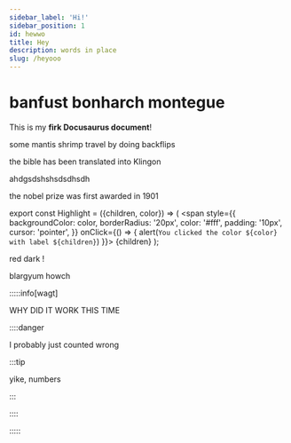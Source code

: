 ```yaml
---
sidebar_label: 'Hi!'
sidebar_position: 1
id: hewwo
title: Hey
description: words in place
slug: /heyooo
--- 
```


# banfust bonharch montegue

This is my **firk Docusaurus document**!

some mantis shrimp travel by doing backflips

the bible has been translated into Klingon

ahdgsdshshsdsdhsdh

the nobel prize was first awarded in 1901

export const Highlight = ({children, color}) => (
  <span
    style={{
      backgroundColor: color,
      borderRadius: '20px',
      color: '#fff',
      padding: '10px',
      cursor: 'pointer',
    }}
    onClick={() => {
      alert(`You clicked the color ${color} with label ${children}`)
    }}>
    {children}
  </span>
);

red <Highlight color="#b00404" >dark</Highlight> !

<Highlight color="#1877F2">blargyum howch</Highlight> 



:::::info[wagt]

WHY DID IT WORK THIS TIME

::::danger

I probably just counted wrong

:::tip

yike, numbers

:::

::::

:::::